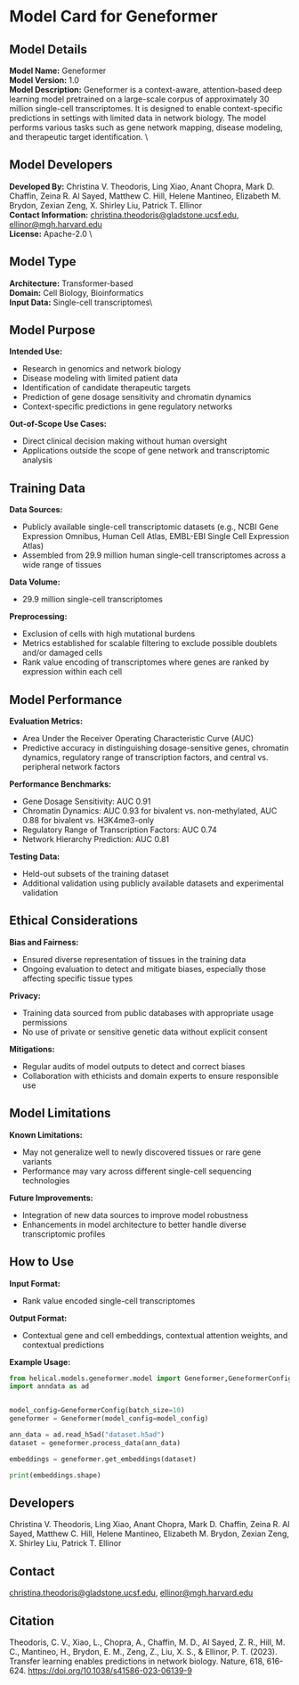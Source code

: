 # Model Card for Geneformer

## Model Details

**Model Name:** Geneformer  \
**Model Version:** 1.0  \
**Model Description:** Geneformer is a context-aware, attention-based deep learning model pretrained on a large-scale corpus of approximately 30 million single-cell transcriptomes. It is designed to enable context-specific predictions in settings with limited data in network biology. The model performs various tasks such as gene network mapping, disease modeling, and therapeutic target identification. \

## Model Developers

**Developed By:** Christina V. Theodoris, Ling Xiao, Anant Chopra, Mark D. Chaffin, Zeina R. Al Sayed, Matthew C. Hill, Helene Mantineo, Elizabeth M. Brydon, Zexian Zeng, X. Shirley Liu, Patrick T. Ellinor \
**Contact Information:** christina.theodoris@gladstone.ucsf.edu, ellinor@mgh.harvard.edu  \
**License:** Apache-2.0 \

## Model Type

**Architecture:** Transformer-based \
**Domain:** Cell Biology, Bioinformatics  \
**Input Data:** Single-cell transcriptomes\

## Model Purpose

**Intended Use:**  
- Research in genomics and network biology
- Disease modeling with limited patient data
- Identification of candidate therapeutic targets
- Prediction of gene dosage sensitivity and chromatin dynamics
- Context-specific predictions in gene regulatory networks

**Out-of-Scope Use Cases:**  
- Direct clinical decision making without human oversight
- Applications outside the scope of gene network and transcriptomic analysis

## Training Data

**Data Sources:**  
- Publicly available single-cell transcriptomic datasets (e.g., NCBI Gene Expression Omnibus, Human Cell Atlas, EMBL-EBI Single Cell Expression Atlas)
- Assembled from 29.9 million human single-cell transcriptomes across a wide range of tissues

**Data Volume:**  
- 29.9 million single-cell transcriptomes

**Preprocessing:**  
- Exclusion of cells with high mutational burdens
- Metrics established for scalable filtering to exclude possible doublets and/or damaged cells
- Rank value encoding of transcriptomes where genes are ranked by expression within each cell

## Model Performance

**Evaluation Metrics:**  
- Area Under the Receiver Operating Characteristic Curve (AUC)
- Predictive accuracy in distinguishing dosage-sensitive genes, chromatin dynamics, regulatory range of transcription factors, and central vs. peripheral network factors

**Performance Benchmarks:**  
- Gene Dosage Sensitivity: AUC 0.91
- Chromatin Dynamics: AUC 0.93 for bivalent vs. non-methylated, AUC 0.88 for bivalent vs. H3K4me3-only
- Regulatory Range of Transcription Factors: AUC 0.74
- Network Hierarchy Prediction: AUC 0.81

**Testing Data:**  
- Held-out subsets of the training dataset
- Additional validation using publicly available datasets and experimental validation

## Ethical Considerations

**Bias and Fairness:**  
- Ensured diverse representation of tissues in the training data
- Ongoing evaluation to detect and mitigate biases, especially those affecting specific tissue types

**Privacy:**  
- Training data sourced from public databases with appropriate usage permissions
- No use of private or sensitive genetic data without explicit consent

**Mitigations:**  
- Regular audits of model outputs to detect and correct biases
- Collaboration with ethicists and domain experts to ensure responsible use

## Model Limitations

**Known Limitations:**  
- May not generalize well to newly discovered tissues or rare gene variants
- Performance may vary across different single-cell sequencing technologies

**Future Improvements:**  
- Integration of new data sources to improve model robustness
- Enhancements in model architecture to better handle diverse transcriptomic profiles

## How to Use

**Input Format:**  
- Rank value encoded single-cell transcriptomes

**Output Format:**  
- Contextual gene and cell embeddings, contextual attention weights, and contextual predictions

**Example Usage:**
```python
from helical.models.geneformer.model import Geneformer,GeneformerConfig
import anndata as ad


model_config=GeneformerConfig(batch_size=10)
geneformer = Geneformer(model_config=model_config)

ann_data = ad.read_h5ad("dataset.h5ad")
dataset = geneformer.process_data(ann_data)

embeddings = geneformer.get_embeddings(dataset)

print(embeddings.shape)

```

## Developers

Christina V. Theodoris, Ling Xiao, Anant Chopra, Mark D. Chaffin, Zeina R. Al Sayed, Matthew C. Hill, Helene Mantineo, Elizabeth M. Brydon, Zexian Zeng, X. Shirley Liu, Patrick T. Ellinor

## Contact

christina.theodoris@gladstone.ucsf.edu, ellinor@mgh.harvard.edu

## Citation

Theodoris, C. V., Xiao, L., Chopra, A., Chaffin, M. D., Al Sayed, Z. R., Hill, M. C., Mantineo, H., Brydon, E. M., Zeng, Z., Liu, X. S., & Ellinor, P. T. (2023). Transfer learning enables predictions in network biology. Nature, 618, 616-624. https://doi.org/10.1038/s41586-023-06139-9